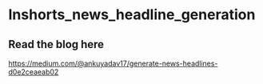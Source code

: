 # Inshorts_news_headline_generation
## Read the blog here
https://medium.com/@ankuyadav17/generate-news-headlines-d0e2ceaeab02
